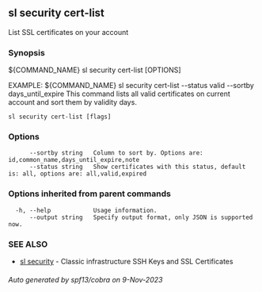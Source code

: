 ## sl security cert-list

List SSL certificates on your account

### Synopsis

${COMMAND_NAME} sl security cert-list [OPTIONS]

EXAMPLE:
   ${COMMAND_NAME} sl security cert-list --status valid --sortby days_until_expire
   This command lists all valid certificates on current account and sort them by validity days.

```
sl security cert-list [flags]
```

### Options

```
      --sortby string   Column to sort by. Options are: id,common_name,days_until_expire,note
      --status string   Show certificates with this status, default is: all, options are: all,valid,expired
```

### Options inherited from parent commands

```
  -h, --help            Usage information.
      --output string   Specify output format, only JSON is supported now.
```

### SEE ALSO

* [sl security](sl_security.md)	 - Classic infrastructure SSH Keys and SSL Certificates

###### Auto generated by spf13/cobra on 9-Nov-2023
